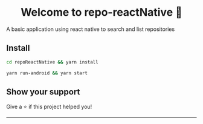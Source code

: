 <h1 align="center">Welcome to repo-reactNative 👋</h1>
<p>
  A basic application using react native to search and list repositories
</p>

## Install

```sh
cd repoReactNative && yarn install
```
```sh
yarn run-android && yarn start
```

## Show your support

Give a ⭐️ if this project helped you!

***

